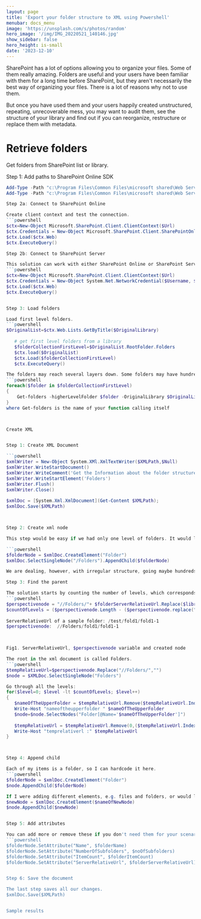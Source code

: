 ```yaml
---
layout: page
title: 'Export your folder structure to XML using Powershell'
menubar: docs_menu
image: 'https://unsplash.com/s/photos/random'
hero_image: '/img/IMG_20220521_140146.jpg'
show_sidebar: false
hero_height: is-small
date: '2023-12-10'
---
```

<title> Export your folder structure to XML using Powershell </title>


SharePoint has a lot of options allowing you to organize your files. Some of them really amazing. Folders are useful and your users have been familiar with them for a long time before SharePoint, but they aren't necessarily the best way of organizing your files. There is a lot of reasons why not to use them.

But once you have used them and your users happily created unstructured, repeating, unrecoverable mess, you may want to audit them, see the structure of your library and find out if you can reorganize, restructure or replace them with metadata.


# Retrieve folders

Get folders from SharePoint list or library.

Step 1: Add paths to SharePoint Online SDK

```powershell
Add-Type -Path "c:\Program Files\Common Files\microsoft shared\Web Server Extensions\16\ISAPI\Microsoft.SharePoint.Client.dll"
Add-Type -Path "c:\Program Files\Common Files\microsoft shared\Web Server Extensions\16\ISAPI\Microsoft.SharePoint.Client.Runtime.dll"

Step 2a: Connect to SharePoint Online

Create client context and test the connection.
```powershell
$ctx=New-Object Microsoft.SharePoint.Client.ClientContext($Url)
$ctx.Credentials = New-Object Microsoft.SharePoint.Client.SharePointOnlineCredentials($Username, $AdminPassword)
$ctx.Load($ctx.Web)
$ctx.ExecuteQuery()

Step 2b: Connect to SharePoint Server

This solution can work with either SharePoint Online or SharePoint Server. Choose step A or step B depending on your environment.
```powershell
$ctx=New-Object Microsoft.SharePoint.Client.ClientContext($Url)
$ctx.Credentials = New-Object System.Net.NetworkCredential($Username, $AdminPassword)
$ctx.Load($ctx.Web)
$ctx.ExecuteQuery()


Step 3: Load folders

Load first level folders.
```powershell
$OriginalList=$ctx.Web.Lists.GetByTitle($OriginalLibrary)
 
   # get first level folders from a library
   $folderCollectionFirstLevel=$OriginalList.RootFolder.Folders
   $ctx.load($OriginalList)
   $ctx.Load($folderCollectionFirstLevel)
   $ctx.ExecuteQuery()   

The folders may reach several layers down. Some folders may have hundreds of nested folders, some may stop at first level. You can go through such irregular tree structure using recursion:
```powershell
foreach($folder in $folderCollectionFirstLevel)
{ 
    Get-folders -higherLevelFolder $folder -OriginalLibrary $OriginalLibrary      
}
where Get-folders is the name of your function calling itself



Create XML


Step 1: Create XML Document

```powershell
$xmlWriter = New-Object System.XMl.XmlTextWriter($XMLPath,$Null)
$xmlWriter.WriteStartDocument()
$xmlWriter.WriteComment('Get the Information about the folder structure')
$xmlWriter.WriteStartElement('Folders')
$xmlWriter.Flush()
$xmlWriter.Close()
 
$xmlDoc = [System.Xml.XmlDocument](Get-Content $XMLPath);
$xmlDoc.Save($XMLPath)



Step 2: Create xml node 

This step would be easy if we had only one level of folders. It would look like that:

```powershell
$folderNode = $xmlDoc.CreateElement("Folder")
$xmlDoc.SelectSingleNode("/Folders").AppendChild($folderNode)

We are dealing, however, with irregular structure, going maybe hundreds of levels down. We also cannot assume that all folder names will be unique. Partial folder structure may be copied in several places, e.g. folder Invoices in folder Payments may appear in both HR folder and Accounting folder, i.e. Accounting\Payments\Invoices and HR\Payments\Invoices. That means that comparing just the name of a parent folder or even two levels up folder is not a solution. We need to follow the exact path.

Step 3: Find the parent

The solution starts by counting the number of levels, which corresponds to the number of slashes in ServerRelativeUrl. That allows later to decide at what level the folder is and how deeply we iterate through the nodes:
```powershell
$perspectivenode = "//Folders/"+ $folderServerRelativeUrl.Replace($libraryTitle,"")
$countOfLevels = ($perspectivenode.Length - ($perspectivenode.replace("/","").Length))-3
  
ServerRelativeUrl of a sample folder: /test/fold1/fold1-1
$perspectivenode:  //Folders/fold1/fold1-1


 
Fig1. ServerRelativeUrl, $perspectivenode variable and created node  

The root in the xml document is called Folders.
```powershell
$tempRelativeUrl=$perspectivenode.Replace("//Folders/","")
$node = $XMLDoc.SelectSingleNode("Folders")

Go through all the levels:
for($level=0; $level -lt $countOfLevels; $level++)
{
   $nameOfTheUpperFolder = $tempRelativeUrl.Remove($tempRelativeUrl.IndexOf("/"))
   Write-Host "nameoftheupperfolder " $nameOfTheUpperFolder
   $node=$node.SelectNodes("Folder[@Name='$nameOfTheUpperFolder']")
 
   $tempRelativeUrl = $tempRelativeUrl.Remove(0,($tempRelativeUrl.IndexOf("/")+1))
   Write-Host "temprelativerl :" $tempRelativeUrl
}



Step 4: Append child

Each of my items is a folder, so I can hardcode it here.
```powershell
$folderNode = $xmlDoc.CreateElement("Folder")
$node.AppendChild($folderNode)

If I were adding different elements, e.g. files and folders, or would like to use different languages ( Ordner in German, etc.), the code would look like this:
$newNode = $xmlDoc.CreateElement($nameOfNewNode)
$node.AppendChild($newNode)


Step 5: Add attributes

You can add more or remove these if you don't need them for your scenario.
```powershell
$folderNode.SetAttribute("Name", $folderName)
$folderNode.SetAttribute("NumberOfSubfolders", $noOfSubfolders)
$folderNode.SetAttribute("ItemCount", $folderItemCount)
$folderNode.SetAttribute("ServerRelativeUrl", $folderServerRelativeUrl)


Step 6: Save the document

The last step saves all our changes. 
$xmlDoc.Save($XMLPath)


Sample results

 

